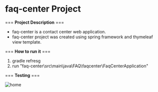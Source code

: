 # faq-center Project

=== **Project Description** ===
* faq-center is a contact center web application.
* faq-center project was created using spring framework and thymeleaf view template.

=== **How to run it** ===

1. gradle refresg
2. run "faq-center\src\main\java\FAQ\faqcenter\FaqCenterApplication"

=== **Testing** ===


![home](https://user-images.githubusercontent.com/81874493/133004425-2729c7db-f325-4a22-942e-cfe9ad2586ff.gif)
